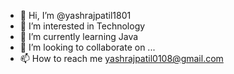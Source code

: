 - 👋 Hi, I’m @yashrajpatil1801
- 👀 I’m interested in Technology
- 🌱 I’m currently learning Java
- 💞️ I’m looking to collaborate on ...
- 📫 How to reach me yashrajpatil0108@gmail.com

<!---
yashrajpatil1801/yashrajpatil1801 is a ✨ special ✨ repository because its `README.md` (this file) appears on your GitHub profile.
You can click the Preview link to take a look at your changes.
--->
